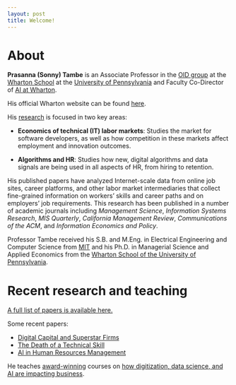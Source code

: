 ```yaml
---
layout: post
title: Welcome!
---
```


# About

**Prasanna (Sonny) Tambe** is an Associate Professor in the [OID group](http://oid.wharton.upenn.edu) at the [Wharton School](http://www.wharton.upenn.edu) at the [University of Pennsylvania](http://www.upenn.edu) and Faculty Co-Director of [AI at Wharton](https://ai.wharton.upenn.edu).

His official Wharton website can be found [here](https://oid.wharton.upenn.edu/profile/tambe/).

His [research](papers) is focused in two key areas:

- **Economics of technical (IT) labor markets**: Studies the market for software developers, as well as how competition in these markets affect employment and innovation outcomes.

- **Algorithms and HR**: Studies how new, digital algorithms and data signals are being used in all aspects of HR, from hiring to retention.

His published papers have analyzed Internet-scale data from online job sites, career platforms, and other labor market intermediaries that collect fine-grained information on workers’ skills and career paths and on employers’ job requirements. This research has been published in a number of academic journals including _Management Science_, _Information Systems Research_, _MIS Quarterly_, _California Management Review_, _Communications of the ACM_, and _Information Economics and Policy_. 

Professor Tambe received his S.B. and M.Eng. in Electrical Engineering and Computer Science from [MIT](http://web.mit.edu) and his Ph.D. in Managerial Science and Applied Economics from the [Wharton School of the University of Pennsylvania](http://www.wharton.upenn.edu).

# Recent research and teaching

[A full list of papers is available here.](papers)

Some recent papers:
- [Digital Capital and Superstar Firms](https://8a034064-c022-4d38-bd2a-4b69bfbd81b5.filesusr.com/ugd/3f53fa_0e9575623b7c42f9817a34e5240cfce0.pdf)
- [The Death of a Technical Skill](https://john-joseph-horton.com/papers/schumpeter.pdf)
- [AI in Human Resources Management](https://journals.sagepub.com/doi/abs/10.1177/0008125619867910?casa_token=HOZLxfaKrXoAAAAA:hovoN-JE_hFQLRv4RGuCG0fgaIDUROTki0OTgdv4Sa_baWcvv24YWZUnriRdmJF6wHtHgeG0k8x0mw)

He teaches [award-winning](https://poetsandquantsforundergrads.com/2020/12/01/2020-best-undergraduate-professors-prasanna-sonny-tambe-university-of-pennsylvania-wharton-school/) courses on [how digitization, data science, and AI are impacting business](teaching).
